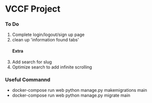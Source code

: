 <h1>VCCF Project</h1>

<h3>To Do</h3>
<ol>
    <li>Complete login/logout/sign up page</li>
    <li>clean up 'information found tabs'</li>
    <h4>Extra</h4>
    <li>Add search for slug</li>
    <li>Optimize search to add infinite scrolling</li>
</ol>
<h3>Useful Commannd</h3>
<ul>
<li>docker-compose run web python manage.py makemigrations main</li>
<li>docker-compose run web python manage.py migrate main</li>
</ul>